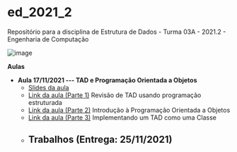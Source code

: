 # ed_2021_2
Repositório para a disciplina de Estrutura de Dados - Turma 03A - 2021.2 - Engenharia de Computação

![image](https://user-images.githubusercontent.com/17252351/141227749-72b3a1ef-9d3e-497b-8a59-eef0e1799f2f.png)

**Aulas**

- **Aula 17/11/2021 --- TAD e Programação Orientada a Objetos**
    - [Slides da aula](slides/04_TiposAbstratosDeDados.pdf)
    - [Link da aula (Parte 1)]() Revisão de TAD usando programação estruturada
    - [Link da aula (Parte 2)](https://drive.google.com/file/d/1zG6UWcAh3dke4xMW6lcPYvbsDQa7gDLM/view?usp=sharing) Introdução à Programação Orientada a Objetos
    - [Link da aula (Parte 3)]() Implementando um TAD como uma Classe
    - **Trabalhos (Entrega: 25/11/2021)**
        - 